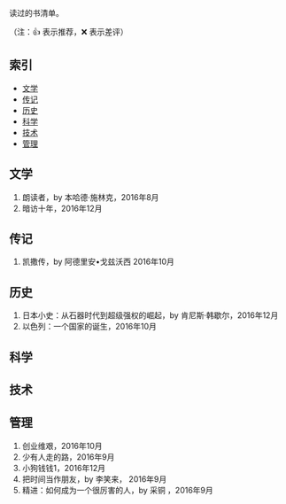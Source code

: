 读过的书清单。

（注：:+1: 表示推荐，:x: 表示差评）

## 索引

- [文学](#文学)
- [传记](#传记)
- [历史](#历史)
- [科学](#科学)
- [技术](#技术)
- [管理](#管理)

## 文学

1. 朗读者，by 本哈德·施林克，2016年8月
1. 暗访十年，2016年12月


## 传记

1. 凯撒传，by 阿德里安•戈兹沃西 2016年10月


## 历史

1. 日本小史：从石器时代到超级强权的崛起，by 肯尼斯·韩歇尔，2016年12月
1. 以色列：一个国家的诞生，2016年10月



## 科学



## 技术



## 管理
1. 创业维艰，2016年10月
1. 少有人走的路，2016年9月
1. 小狗钱钱1，2016年12月
1. 把时间当作朋友，by 李笑来， 2016年9月
1. 精进：如何成为一个很厉害的人，by 采铜 ，2016年9月